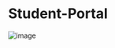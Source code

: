 # Student-Portal

![image](https://user-images.githubusercontent.com/59375245/136674067-f7b44d19-4238-4b70-a92c-2ac4086f1cf2.png)
